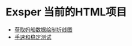 # Exsper 当前的HTML项目

- [获取妈船数据绘制折线图](https://exsper.github.io/mothership-chart/)
- [手速和稳定测试](https://exsper.github.io/speedtest/)


